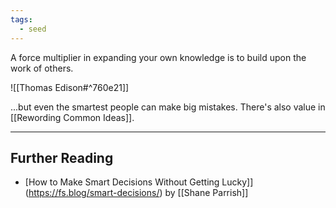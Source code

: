 ```yaml
---
tags:
  - seed
---
```

A force multiplier in expanding your own knowledge is to build upon the work of others.

![[Thomas Edison#^760e21]]

...but even the smartest people can make big mistakes. There's also value in [[Rewording Common Ideas]].

---

## Further Reading

- [How to Make Smart Decisions Without Getting Lucky]](https://fs.blog/smart-decisions/) by [[Shane Parrish]]